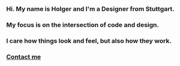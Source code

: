 ---
---

### Hi. My name is Holger and I'm a Designer from Stuttgart. 
### My focus is on the intersection of code and design. 
### I care how things look and feel, but also how they work. 
### [Contact me](mailto:lorehartgeld@gmail.com)
